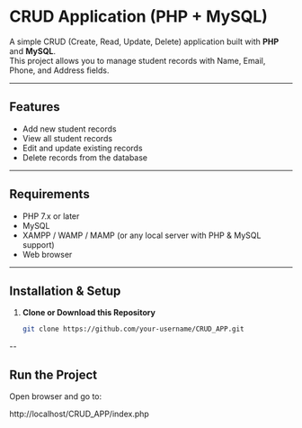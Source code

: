 # CRUD Application (PHP + MySQL)

A simple CRUD (Create, Read, Update, Delete) application built with **PHP** and **MySQL**.  
This project allows you to manage student records with Name, Email, Phone, and Address fields.

---

## Features
- Add new student records  
- View all student records  
- Edit and update existing records  
- Delete records from the database  

---

## Requirements
- PHP 7.x or later  
- MySQL  
- XAMPP / WAMP / MAMP (or any local server with PHP & MySQL support)  
- Web browser  

---

## Installation & Setup

1. **Clone or Download this Repository**
   ```bash
   git clone https://github.com/your-username/CRUD_APP.git

 --
 ## Run the Project

Open browser and go to:

http://localhost/CRUD_APP/index.php
